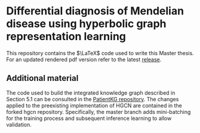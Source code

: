 # Differential diagnosis of Mendelian disease using hyperbolic graph representation learning
This repository contains the $\LaTeX$ code used to write this Master thesis. For an updated rendered pdf version refer to the latest [release](https://github.com/LuciaMellini/masterThesis/releases/tag/latest).

## Additional material
The code used to build the integrated knowledge graph described in Section 5.1 can be consulted in the [PatientKG repository](https://github.com/LuciaMellini/PatientKG).
The changes applied to the preexisting implementation of HGCN are contained in the forked hgcn repository. Specifically, the master branch adds mini-batching for the training process and subsequent inference learning to allow validation.
